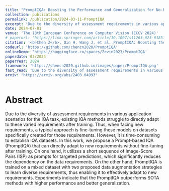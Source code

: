 ```yaml
---
title: "PromptIQA: Boosting the Performance and Generalization for No-Reference Image Quality Assessment via Prompts"
collection: publications
permalink: /publication/2024-03-11-PromptIQA
excerpt: 'Due to the diversity of assessment requirements in various application scenarios for the IQA task, existing IQA methods struggle to directly adapt to these varied requirements after training. Thus, when facing new requirements, a typical approach is fine-tuning these models on datasets specifically created for those requirements. However, it is time-consuming to establish IQA datasets. In this work, we propose a Prompt-based IQA (PromptIQA) that can directly adapt to new requirements without fine-tuning after training. On one hand, it utilizes a short sequence of Image-Score Pairs (ISP) as prompts for targeted predictions, which significantly reduces the dependency on the data requirements. On the other hand, PromptIQA is trained on a mixed dataset with two proposed data augmentation strategies to learn diverse requirements, thus enabling it to effectively adapt to new requirements. Experiments indicate that the PromptIQA outperforms SOTA methods with higher performance and better generalization.'
date: 2024-07-01
venue: 'The 18th European Conference on Computer Vision (ECCV 2024)'
# paperurl: 'https://link.springer.com/article/10.1007/s11263-023-01851-5'
citation: '<b>Chen Z</b>, Qin H, Wang J, et al. PromptIQA: Boosting the Performance and Generalization for No-Reference Image Quality Assessment via Prompts[J]. arXiv preprint 	arXiv:2403.04993, 2024.'
codeurl: 'https://github.com/chencn2020/PromptIQA'
onlineDemo: 'https://huggingface.co/spaces/Zevin2023/PromptIQA'
paperdate: 03/2024
paperYear: 2024
framework: 'https://chencn2020.github.io/images/paper/PromptIQA.png'
fast_read: 'Due to the diversity of assessment requirements in various application scenarios for the IQA task, existing IQA methods struggle to directly adapt to these varied requirements after training. Thus, when facing new requirements, a typical approach is fine-tuning these models on datasets specifically created for those requirements. However, it is time-consuming to establish IQA datasets. In this work, we propose a Prompt-based IQA (PromptIQA) that can directly adapt to new requirements without fine-tuning after training. On one hand, it utilizes a short sequence of Image-Score Pairs (ISP) as prompts for targeted predictions, which significantly reduces the dependency on the data requirements. On the other hand, PromptIQA is trained on a mixed dataset with two proposed data augmentation strategies to learn diverse requirements, thus enabling it to effectively adapt to new requirements. Experiments indicate that the PromptIQA outperforms SOTA methods with higher performance and better generalization.'
arxiv: "https://arxiv.org/abs/2403.04993"
---
```


# Abstract 

Due to the diversity of assessment requirements in various application scenarios for the IQA task, existing IQA methods struggle to directly adapt to these varied requirements after training. Thus, when facing new requirements, a typical approach is fine-tuning these models on datasets specifically created for those requirements. However, it is time-consuming to establish IQA datasets. In this work, we propose a Prompt-based IQA (PromptIQA) that can directly adapt to new requirements without fine-tuning after training. On one hand, it utilizes a short sequence of Image-Score Pairs (ISP) as prompts for targeted predictions, which significantly reduces the dependency on the data requirements. On the other hand, PromptIQA is trained on a mixed dataset with two proposed data augmentation strategies to learn diverse requirements, thus enabling it to effectively adapt to new requirements. Experiments indicate that the PromptIQA outperforms SOTA methods with higher performance and better generalization.

<!-- # Introduction

# Experiments


# Others

[Download paper here](https://openaccess.thecvf.com/content/ACCV2022/papers/Chen_Teacher-Guided_Learning_for_Blind_Image_Quality_Assessment_ACCV_2022_paper.pdf)

Recommended citation:
```
@inproceedings{chen2022teacher,
  title={Teacher-Guided Learning for Blind Image Quality Assessment},
  author={Chen, Zewen and Wang, Juan and Li, Bing and Yuan, Chunfeng and Xiong, Weihua and Cheng, Rui and Hu, Weiming},
  booktitle={Proceedings of the Asian Conference on Computer Vision},
  pages={2457--2474},
  year={2022}
}
``` -->